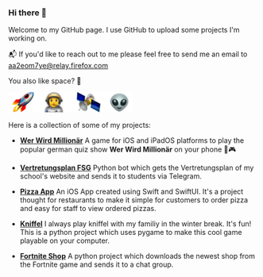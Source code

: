### Hi there 👋

<!--
**sp4c38/sp4c38** is a ✨ _special_ ✨ repository because its `README.md` (this file) appears on your GitHub profile.

Here are some ideas to get you started:

- 🔭 I’m currently working on ...
- 🌱 I’m currently learning ...
- 👯 I’m looking to collaborate on ...
- 🤔 I’m looking for help with ...
- 💬 Ask me about ...
- 📫 How to reach me: ...
- 😄 Pronouns: ...
- ⚡ Fun fact: ...
-->

Welcome to my GitHub page. I use GitHub to upload some projects I'm working on.

📬 If you'd like to reach out to me please feel free to send me an email to aa2eom7ye@relay.firefox.com

You also like space? 🤩

<img src="https://github.com/sp4c38/sp4c38/blob/master/space.png" width="250">

Here is a collection of some of my projects:
- **[Wer Wird Millionär](https://github.com/sp4c38/WerWirdMillionaer)** A game for iOS and iPadOS platforms to play the popular german quiz show **Wer Wird Millionär** on your phone 📱🎮

- **[Vertretungsplan FSG](https://github.com/sp4c38/vertretungsplan-fsg)**  Python bot which gets the Vertretungsplan of my school's website and sends it to students via Telegram.

- **[Pizza App](https://github.com/sp4c38/PizzaApp)** An iOS App created using Swift and SwiftUI. It's a project thought for restaurants to make it simple for customers to order pizza and easy for staff to view ordered pizzas.

- **[Kniffel](https://github.com/sp4c38/kniffel)**  I always play kniffel with my familiy in the winter break. It's fun! This is a python project which uses pygame to make this cool game playable on your computer.

- **[Fortnite Shop](https://github.com/sp4c38/fortnite_shop)** A python project which downloads the newest shop from the Fortnite game and sends it to a chat group.
